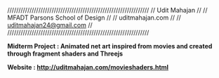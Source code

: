 //////////////////////////////////////////////////////////////// 
// Udit Mahajan                                               //
// MFADT Parsons School of Design                             //
// uditmahajan.com                                            //
// uditmahajan24@gmail.com                                    //
////////////////////////////////////////////////////////////////

**Midterm Project : Animated net art inspired from movies and created through fragment shaders and Threejs**

**Website : http://uditmahajan.com/movieshaders.html**
